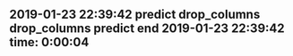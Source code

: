 2019-01-23 22:39:42
predict
drop_columns
drop_columns
predict end
2019-01-23 22:39:42
time: 0:00:04
----------------------------------------------------
